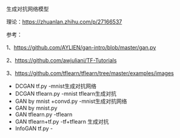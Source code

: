 生成对抗网络模型

理论：https://zhuanlan.zhihu.com/p/27166537

参考：

1、https://github.com/AYLIEN/gan-intro/blob/master/gan.py

2、https://github.com/awjuliani/TF-Tutorials

3、https://github.com/tflearn/tflearn/tree/master/examples/images


 - DCGAN tf.py -mnist生成对抗网络
 - DCGAN tflearn.py -mnist tflearn生成对抗
 - GAN by mnist +convd.py -mnist生成对抗网络
 - GAN by mnist.py
 - GAN tflearn.py -tflearn
 - GAN tflearn+tf.py -tf+tflearn 生成对抗
 - InfoGAN tf.py -
